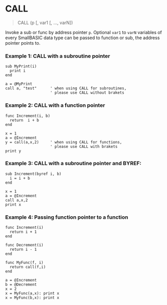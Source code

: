# CALL

> CALL (p [, var1 [, ..., varN])

Invoke a sub or func by address pointer `p`. Optional `var1` to `varN` variables of every SmallBASIC data type can be passed to function or sub, the address pointer points to.

### Example 1: CALL with a subroutine pointer

```
sub MyPrint(i)
  print i
end

a = @MyPrint
call a, "test"      ' when using CALL for subroutines,
                    ' please use CALL without brakets
```

### Example 2: CALL with a function pointer

```
func Increment(i, b)
  return  i + b
end

x = 1
a = @Increment
y = call(a,x,2)     ' when using CALL for functions,
                    ' please use CALL with brakets
print y
```

### Example 3: CALL with a subroutine pointer and BYREF:

```
sub Increment(byref i, b)
  i = i + b
end

x = 1
a = @Increment
call a,x,2
print x
```

### Example 4: Passing function pointer to a function

```
func Increment(i)
  return i + 1
end

func Decrement(i)
  return i - 1
end

func MyFunc(f, i)
  return call(f,i)
end

a = @Increment
b = @Decrement
x = 2
x = MyFunc(a,x): print x
x = MyFunc(b,x): print x
```

